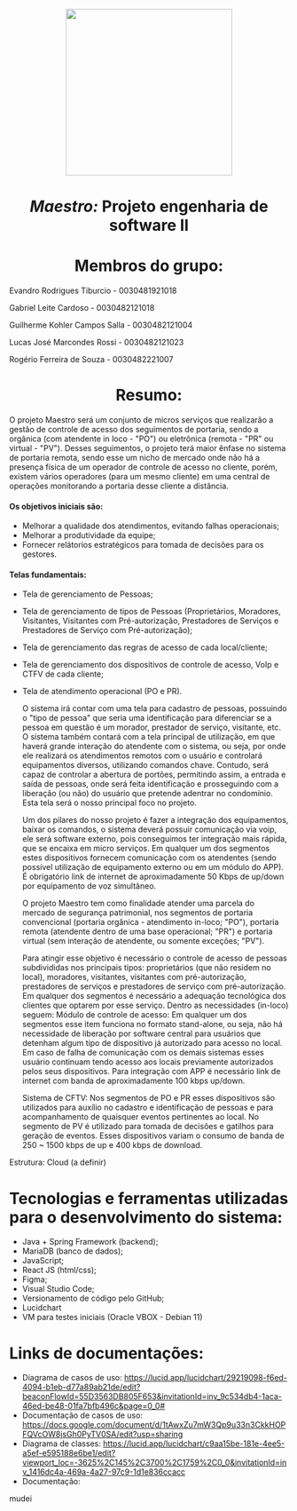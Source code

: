 
<p align="center">
<img src="https://user-images.githubusercontent.com/99259327/187318644-d6e53541-e582-4f90-81be-aa24393a72b3.png" width="300" />
<p>

# <h1 align="center"> *Maestro:* **Projeto engenharia de software II** </h1>
# <h1 align="center"> Membros do grupo: </h1>
Evandro Rodrigues Tiburcio - 0030481921018

Gabriel Leite Cardoso - 0030482121018

Guilherme Kohler Campos Salla - 0030482121004

Lucas José Marcondes Rossi - 0030482121023

Rogério Ferreira de Souza - 0030482221007

# <h1 align="center"> Resumo:

<p text-align: justify>
	<p>
	O projeto Maestro será um conjunto de micros serviços que realizarão a gestão de controle de acesso dos seguimentos de portaria, sendo a orgânica (com atendente in loco - "PO") ou eletrônica (remota - "PR" ou virtual - "PV"). Desses seguimentos, o projeto terá maior ênfase no sistema de portaria remota, sendo esse um nicho de mercado onde não há a presença física de um operador de controle de acesso no cliente, porém, existem vários operadores (para um mesmo cliente) em uma central de operações monitorando a portaria desse cliente a distância.

#### Os objetivos iniciais são:
* Melhorar a qualidade dos atendimentos, evitando falhas operacionais;
* Melhorar a produtividade da equipe;
* Fornecer relátorios estratégicos para tomada de decisões para os gestores.
	
#### Telas fundamentais:
- Tela de gerenciamento de Pessoas;
- Tela de gerenciamento de tipos de Pessoas (Proprietários, Moradores, Visitantes, Visitantes com Pré-autorização, Prestadores de Serviços e Prestadores de Serviço com Pré-autorização);
- Tela de gerenciamento das regras de acesso de cada local/cliente;
- Tela de gerenciamento dos dispositivos de controle de acesso, VoIp e CTFV de cada cliente;
- Tela de atendimento operacional (PO e PR).

	<p>
	O sistema irá contar com uma tela para cadastro de pessoas, possuindo o "tipo de pessoa" que seria uma identificação para diferenciar se a pessoa em questão é um morador, prestador de serviço, visitante, etc. O sistema também contará com a tela principal de utilização, em que haverá grande interação do atendente com o sistema, ou seja, por onde ele realizará os atendimentos remotos com o usuário e controlará equipamentos diversos, utilizando comandos chave. Contudo, será capaz de controlar a abertura de portões, permitindo assim, a entrada e saída de pessoas, onde será feita identificação e prosseguindo com a liberação (ou não) do usuário que pretende adentrar no condomínio. Esta tela será o nosso principal foco no projeto.
	<p>
	
	Um dos pilares do nosso projeto é fazer a integração dos equipamentos, baixar os comandos, o sistema deverá possuir comunicação via voip, ele será software externo, pois conseguimos ter integração mais rápida, que se encaixa em micro serviços. Em qualquer um dos segmentos estes dispositivos fornecem comunicação com os atendentes (sendo possível utilização de equipamento externo ou em um módulo do APP). É obrigatório link de internet de aproximadamente 50 Kbps de up/down por equipamento de voz simultâneo. 
	<p>
	
	O projeto Maestro tem como finalidade atender uma parcela do mercado de segurança patrimonial, nos segmentos de portaria convencional (portaria orgânica - atendimento in-loco; "PO"), portaria remota (atendente dentro de uma base operacional; "PR") e portaria virtual (sem interação de atendente, ou somente exceções; "PV").
	<p>
	
	Para atingir esse objetivo é necessário o controle de acesso de pessoas subdivididas nos principais tipos: proprietários (que não residem no local), moradores, visitantes, visitantes com pré-autorização, prestadores de serviços e prestadores de serviço com pré-autorização.
Em qualquer dos segmentos é necessário a adequação tecnológica dos clientes que optarem por esse serviço. Dentro as necessidades (in-loco) seguem:
Módulo de controle de acesso: Em qualquer um dos segmentos esse item funciona no formato stand-alone, ou seja, não há necessidade de liberação por software central para usuários que detenham algum tipo de dispositivo já autorizado para acesso no local. Em caso de falha de comunicação com os demais sistemas esses usuário continuam tendo acesso aos locais previamente autorizados pelos seus dispositivos. Para integração com APP é necessário link de internet com banda de aproximadamente 100 kbps up/down.
	<p>
	
	Sistema de CFTV: Nos segmentos de PO e PR esses dispositivos são utilizados para auxílio no cadastro e identificação de pessoas e para acompanhamento de quaisquer eventos pertinentes ao local. No segmento de PV é utilizado para tomada de decisões e gatilhos para geração de eventos. Esses dispositivos variam o consumo de banda de 250 ~ 1500 kbps de up e 400 kbps de download.
	<p>

 Estrutura:
	Cloud (a definir)
<p>

# Tecnologias e ferramentas utilizadas para o desenvolvimento do sistema:

- Java + Spring Framework (backend);
- MariaDB (banco de dados);
- JavaScript;
- React JS (html/css); 
- Figma;
- Visual Studio Code;
- Versionamento de código pelo GitHub;
- Lucidchart
- VM para testes iniciais (Oracle VBOX - Debian 11)

# Links de documentações:
- Diagrama de casos de uso: 
	https://lucid.app/lucidchart/29219098-f6ed-4094-b1eb-d77a89ab21de/edit?beaconFlowId=55D3563DB805F653&invitationId=inv_9c534db4-1aca-46ed-be48-01fa7bfb496c&page=0_0#
- Documentação de casos de uso: 
	https://docs.google.com/document/d/1tAwxZu7mW3Qp9u33n3CkkHOPFQVcOW8jsGh0PyTV0SA/edit?usp=sharing
- Diagrama de classes: 
	https://lucid.app/lucidchart/c9aa15be-181e-4ee5-a5ef-e595188e6be1/edit?viewport_loc=-3625%2C145%2C3700%2C1759%2C0_0&invitationId=inv_1416dc4a-469a-4a27-97c9-1d1e836ccacc
- Documentação: 

mudei
